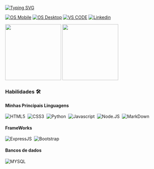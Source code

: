 [![Typing SVG](https://readme-typing-svg.demolab.com?font=Fira+Code&duration=3000&pause=1000&color=F7ED1B&width=435&lines=Bem+vindo!+Eu+sou+Guilherme+Lib%C3%B3rio!;Sou+Desenvolvedor+Full+Stack)](https://git.io/typing-svg)

[![OS Mobile](https://img.shields.io/badge/Android-3DDC84?style=for-the-badge&logo=android&logoColor=white)]()
[![OS Desktop](https://img.shields.io/badge/Windows-0078D6?style=for-the-badge&logo=windows&logoColor=white)]()
[![VS CODE](https://img.shields.io/badge/Visual_Studio_Code-0078D4?style=for-the-badge&logo=visual%20studio%20code&logoColor=white)]()
[![Linkedin](https://img.shields.io/badge/LinkedIn-0077B5?style=for-the-badge&logo=linkedin&logoColor=whit)](https://www.linkedin.com/in/guiliborio/)

<img height="180em" src="https://github-readme-stats-devliborio.vercel.app/api?username=devliborio&show_icons=true&theme=vision-friendly-dark&include_all_commits=true&count_private=true"/> <img height="180em" src="https://github-readme-stats-devliborio.vercel.app/api/top-langs/?username=devliborio&layout=compact&langs_count=7&theme=vision-friendly-dark"/>


### Habilidades 🛠️

#### Minhas Principais Linguagens

![HTML5](https://img.shields.io/badge/HTML5-E34F26?style=for-the-badge&logo=html5&logoColor=white)&nbsp;
![CSS3](https://img.shields.io/badge/CSS3-1572B6?style=for-the-badge&logo=css3&logoColor=white)&nbsp;
![Python](https://img.shields.io/badge/Python-14354C?style=for-the-badge&logo=python&logoColor=white)&nbsp;
![Javascript](https://img.shields.io/badge/JavaScript-F7DF1E?style=for-the-badge&logo=javascript&logoColor=black)&nbsp;
![Node.JS](https://img.shields.io/badge/Node.js-43853D?style=for-the-badge&logo=node.js&logoColor=black)&nbsp;
![MarkDown](https://img.shields.io/badge/Markdown-000000?style=for-the-badge&logo=markdown&logoColor=white)&nbsp;

#### FrameWorks

![ExpressJS](https://img.shields.io/badge/Express.js-404D59?style=for-the-badge)&nbsp;
![Bootstrap](https://img.shields.io/badge/Bootstrap-563D7C?style=for-the-badge&logo=bootstrap&logoColor=white)&nbsp;

#### Bancos de dados

![MYSQL](https://img.shields.io/badge/MySQL-00000F?style=for-the-badge&logo=mysql&logoColor=white)&nbsp;



